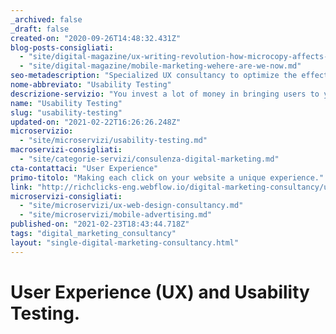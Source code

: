 ```yaml
---
_archived: false
_draft: false
created-on: "2020-09-26T14:48:32.431Z"
blog-posts-consigliati:
  - "site/digital-magazine/ux-writing-revolution-how-microcopy-affects-your-engagement.md"
  - "site/digital-magazine/mobile-marketing-wehere-are-we-now.md"
seo-metadescription: "Specialized UX consultancy to optimize the effectiveness and usability of your website: make every visit to your site a unique experience."
nome-abbreviato: "Usability Testing"
descrizione-servizio: "You invest a lot of money in bringing users to your site, so it's vital to give them the smoothest experience possible to get them to convert. After all, a website is a bit like a shop window, so why let it get dirty over time, risking potential customers passing by without stopping?\n\nOur specialist UX team will carry out usability tests based on video-recorded visits from typical users who visit your site and make up your audience.\n\nThe aim is to make the user experience as good as possible and identify any problems that need to be resolved to facilitate navigation and therefore conversion on the site.\n\nHow?\n\n#### **User behavior and usability issues analysis.**  \n\nWe use sophisticated tools that give us the opportunity to observe in-depth the user's behaviour, recording their sessions in a totally anonymous and encrypted way, respecting their privacy. In this way, we can understand what are the obstacles that typically block the user from converting.   \n\nAfter the first phase of analysis, we identify and recommend those solutions that can be implemented immediately, focusing on sections, content and features that are really crucial in the decision-making process of the user.  \n\nSo we present a document suggesting Best Practices to correct usability errors or improve the UX, we guide you in the prioritization of interventions and provide an action plan.  \n\nWhen we approach such work we always take into account what is the general aspect of the site, the business, the typical users, the competitors and many other factors. The so-called \"design decisions\" will always be well calibrated because your showcase needs to be well ordered, but also imaginative, creative and attractive.   \n\nLet's go into more detail.  \n\n### **User Experience Optimization: finding the errors and letting them disappear.**\n\nNot every website you find when you surf the Internet have been designed according to best practices of usability. In fact, there are very few that have been examined, tested and optimized properly.  \n\nThen, on the other hand, there are those that really stand out for **clarity of content and ease of navigation**. For the simple reason that they have passed through the hands of several figures, including a professional UX / UI designer, a key figure for the success of a website.\n\nThanks to our resources, the Nielsen & Norman Group certified methodology and different specific tools, we’re not just able to recommend usability solutions to improve the conversion rate, but also to design websites, landing pages and newsletters from scratch.\n\nAt some point in our digital lives, we've all struggled to navigate a website smoothly, desperately searching for the content we needed, unfortunately we haven't always succeeded. We've given up and moved on to click on another site, deleted the app from our phones or never returned to that platform. It happened to everyone and this, more than any other piece of data, proves that user experience is a key factor for any website or app. And yes, improving its functionality really does lead to a noticeable competitive advantage.\n\n### **Do you want to try a test now?**\n\n> _\"Repeat after me: I am not the target audience!\" (Jakob Nielsen)_\n\nTry to think of navigating your website as if you were a new user visiting it for the first time. Forget where the buttons are and the areas you are used to visiting, ask yourself questions you don't usually ask yourself, look for things you don't usually look for, get an idea of how your site is seen by a stranger: if you resort even for a moment to your memory to look for shortcuts then you need a UX analysis. \n\nRemember that each person thinks differently, some people have a more engineered navigation pattern, schematically laid out like a flowchart, while other people follow more \"imaginative\" and often disconnected paths. Don't underestimate also that what you identify with a specific word is good for all visitors, as they may also have very different backgrounds from yours.\n\nSo it is really important to focus on both aspects.\n\n#### **Visual**\n\nThe visual aspect of a website is the vehicle through which written information travels to our audience. Great care must be taken to ensure that the graphics facilitate navigation and focus the user's attention where he or her expects to find what is looking for. Not only colours and buttons, but also the choice of photos must be carefully calibrated to reflect what we want to convey and what our visitors expect to find. This is why even a simple choice of colour can make all the difference. Imagine, in the previous example, that you notice a beautiful wooden shop window, whose predominant colours are ochre, yellow and brown, you go in and discover that it is a cutting-edge computer services shop... it may be creative for some, but in most cases this will cause a cognitive short circuit that will generate questions and doubts.\n\n#### ‍**Copywriting**\n\nThe analysis of the written part is not secondary, but runs parallel to the visual part. After all, what does graphics do if not guide us to the fruition of content? And if the user does not find the right content in the right place, we can have the best possible graphics, but we will always miss opportunities. Mind you, when we talk about content we are referring not only to the texts on the site but also, and above all, to the titles, subtitles, the meticulous choice of Call To Action and microcopy. Everything needs to be in the right place and speak naturally.  \nSounds easy, doesn't it! Well, it takes skill, practice and expertise: that's what we're here for!\n\nTo build a strong identity around your brand message, every visit to your site needs to become an experience that will not go unnoticed.\n\n**Contact us today and let's talk about User Experience for your users!**"
name: "Usability Testing"
slug: "usability-testing"
updated-on: "2021-02-22T16:26:26.248Z"
microservizio:
  - "site/microservizi/usability-testing.md"
macroservizi-consigliati:
  - "site/categorie-servizi/consulenza-digital-marketing.md"
cta-contattaci: "User Experience"
primo-titolo: "Making each click on your website a unique experience."
link: "http://richclicks-eng.webflow.io/digital-marketing-consultancy/usability-testing"
microservizi-consigliati:
  - "site/microservizi/ux-web-design-consultancy.md"
  - "site/microservizi/mobile-advertising.md"
published-on: "2021-02-23T18:43:44.718Z"
tags: "digital_marketing_consultancy"
layout: "single-digital-marketing-consultancy.html"
---
```


User Experience (UX) **and** Usability Testing.
===============================================
